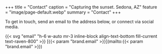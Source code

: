 +++
title = "Contact"
caption = "Capturing the sunset. Sedona, AZ"
feature = "image/page-default.webp"
summary = "Contact"
+++

To get in touch, send an email to the address below, or connect via social media.

{{< svg "email" "h-6 w-auto mr-3 inline-block align-text-bottom fill-current text-raven-800" >}} [{{< param "brand.email" >}}](mailto:{{< param "brand.email" >}})
